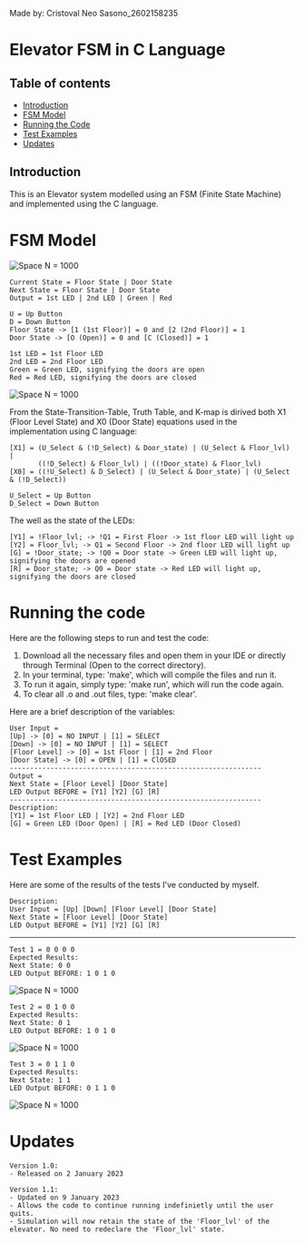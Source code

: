 Made by: Cristoval Neo Sasono_2602158235

# Elevator FSM in C Language 

## Table of contents

- [Introduction](#introduction)
- [FSM Model](#fsm-model)
- [Running the Code](#running-the-code)
- [Test Examples](#test-examples)
- [Updates](#updates)

## Introduction

This is an Elevator system modelled using an FSM (Finite State Machine) and implemented using the C language.

# FSM Model
![Space N = 1000](images/FSM_page_1.jpg)

    Current State = Floor State | Door State
    Next State = Floor State | Door State
    Output = 1st LED | 2nd LED | Green | Red

    U = Up Button
    D = Down Button
    Floor State -> [1 (1st Floor)] = 0 and [2 (2nd Floor)] = 1
    Door State -> [O (Open)] = 0 and [C (Closed)] = 1

    1st LED = 1st Floor LED
    2nd LED = 2nd Floor LED
    Green = Green LED, signifying the doors are open
    Red = Red LED, signifying the doors are closed
    

![Space N = 1000](images/FSM_page_2.jpg)

From the State-Transition-Table, Truth Table, and K-map is dirived both X1 (Floor Level State) and X0 (Door State) equations used in the implementation using C language: 

    [X1] = (U_Select & (!D_Select) & Door_state) | (U_Select & Floor_lvl) | 
           ((!D_Select) & Floor_lvl) | ((!Door_state) & Floor_lvl)
    [X0] = ((!U_Select) & D_Select) | (U_Select & Door_state) | (U_Select & (!D_Select))

    U_Select = Up Button
    D_Select = Down Button

The well as the state of the LEDs: 

    [Y1] = !Floor_lvl; -> !Q1 = First Floor -> 1st floor LED will light up
    [Y2] = Floor_lvl; -> Q1 = Second Floor -> 2nd floor LED will light up
    [G] = !Door_state; -> !Q0 = Door state -> Green LED will light up, signifying the doors are opened
    [R] = Door_state; -> Q0 = Door state -> Red LED will light up, signifying the doors are closed

# Running the code

Here are the following steps to run and test the code:
1. Download all the necessary files and open them in your IDE or directly through Terminal (Open to the correct directory).
2. In your terminal, type: 'make', which will compile the files and run it.
3. To run it again, simply type: 'make run', which will run the code again.
4. To clear all .o and .out files, type: 'make clear'.

Here are a brief description of the variables:

    User Input = 
    [Up] -> [0] = NO INPUT | [1] = SELECT
    [Down] -> [0] = NO INPUT | [1] = SELECT
    [Floor Level] -> [0] = 1st Floor | [1] = 2nd Floor
    [Door State] -> [0] = OPEN | [1] = ClOSED
    --------------------------------------------------------------
    Output = 
    Next State = [Floor Level] [Door State]
    LED Output BEFORE = [Y1] [Y2] [G] [R]
    --------------------------------------------------------------
    Description:
    [Y1] = 1st Floor LED | [Y2] = 2nd Floor LED 
    [G] = Green LED (Door Open) | [R] = Red LED (Door Closed)   


# Test Examples

Here are some of the results of the tests I've conducted by myself.

    Description:
    User Input = [Up] [Down] [Floor Level] [Door State]
    Next State = [Floor Level] [Door State]
    LED Output BEFORE = [Y1] [Y2] [G] [R]

---
    Test 1 = 0 0 0 0
    Expected Results:
    Next State: 0 0
    LED Output BEFORE: 1 0 1 0

![Space N = 1000](images/0000.png) 

    Test 2 = 0 1 0 0
    Expected Results:
    Next State: 0 1
    LED Output BEFORE: 1 0 1 0

![Space N = 1000](images/0100.png)

    Test 3 = 0 1 1 0
    Expected Results:
    Next State: 1 1
    LED Output BEFORE: 0 1 1 0

![Space N = 1000](images/0110.png)

# Updates

    Version 1.0:
    - Released on 2 January 2023
    
    Version 1.1:
    - Updated on 9 January 2023
    - Allows the code to continue running indefinietly until the user quits.
    - Simulation will now retain the state of the 'Floor_lvl' of the elevator. No need to redeclare the 'Floor_lvl' state.
